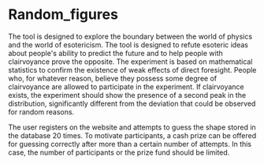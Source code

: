 # Random_figures
The tool is designed to explore the boundary between the world of physics and the world of esotericism. The tool is designed to refute esoteric ideas about people's ability to predict the future and to help people with clairvoyance prove the opposite. The experiment is based on mathematical statistics to confirm the existence of weak effects of direct foresight. People who, for whatever reason, believe they possess some degree of clairvoyance are allowed to participate in the experiment. If clairvoyance exists, the experiment should show the presence of a second peak in the distribution, significantly different from the deviation that could be observed for random reasons.

The user registers on the website and attempts to guess the shape stored in the database 20 times. To motivate participants, a cash prize can be offered for guessing correctly after more than a certain number of attempts. In this case, the number of participants or the prize fund should be limited.
